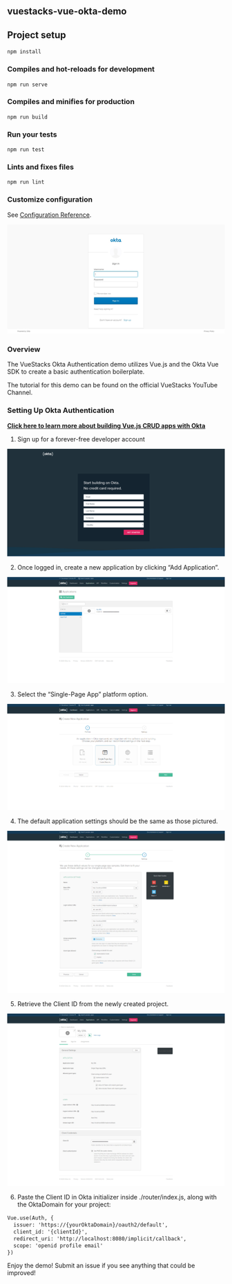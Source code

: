 ## vuestacks-vue-okta-demo

## Project setup
```
npm install
```

### Compiles and hot-reloads for development
```
npm run serve
```

### Compiles and minifies for production
```
npm run build
```

### Run your tests
```
npm run test
```

### Lints and fixes files
```
npm run lint
```

### Customize configuration
See [Configuration Reference](https://cli.vuejs.org/config/).

![alt text](https://raw.githubusercontent.com/jsfanatik/vuestacks-vue-okta-demo/master/src/assets/vue-okta-screenshot.jpg)

### Overview

The VueStacks Okta Authentication demo utilizes Vue.js and the Okta Vue SDK to create a basic authentication boilerplate. 

The tutorial for this demo can be found on the official VueStacks YouTube Channel.

### Setting Up Okta Authentication

**[Click here to learn more about building Vue.js CRUD apps with Okta](https://developer.okta.com/blog/2018/02/15/build-crud-app-vuejs-node)** 


1) Sign up for a forever-free developer account

![alt text](https://raw.githubusercontent.com/jsfanatik/vuestacks-chat-mevn-okta-auth/master/src/assets/okta-1.png)


2) Once logged in, create a new application by clicking “Add Application”.

![alt text](https://raw.githubusercontent.com/jsfanatik/vuestacks-chat-mevn-okta-auth/master/src/assets/okta-2.png)


3) Select the “Single-Page App” platform option.

![alt text](https://raw.githubusercontent.com/jsfanatik/vuestacks-chat-mevn-okta-auth/master/src/assets/okta-3.png)


4) The default application settings should be the same as those pictured.

![alt text](https://raw.githubusercontent.com/jsfanatik/vuestacks-chat-mevn-okta-auth/master/src/assets/okta-4.png)


5) Retrieve the Client ID from the newly created project. 

![alt text](https://raw.githubusercontent.com/jsfanatik/vuestacks-chat-mevn-okta-auth/master/src/assets/okta-5.png)


6) Paste the Client ID in Okta initializer inside ./router/index.js, along with the OktaDomain for your project:

```
Vue.use(Auth, {
  issuer: 'https://{yourOktaDomain}/oauth2/default',
  client_id: '{clientId}',
  redirect_uri: 'http://localhost:8080/implicit/callback',
  scope: 'openid profile email'
})
```

Enjoy the demo! Submit an issue if you see anything that could be improved!
